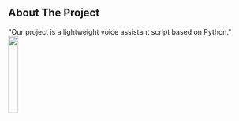 ## About The Project
"Our project is a lightweight voice assistant script based on Python."
<img src="https://github.com/salimizel/Voice-Assistance/blob/master/Happy.gif" width="20%">
